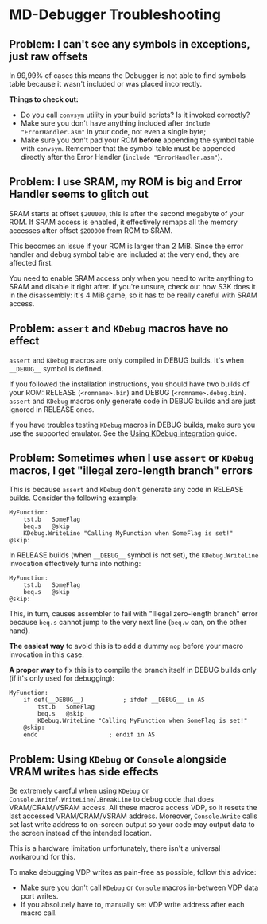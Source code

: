 
# MD-Debugger Troubleshooting

## Problem: I can't see any symbols in exceptions, just raw offsets

In 99,99% of cases this means the Debugger is not able to find symbols table because it wasn't included or was placed incorrectly.

**Things to check out:**

- Do you call `convsym` utility in your build scripts? Is it invoked correctly?
- Make sure you don't have anything included after `include "ErrorHandler.asm"` in your code, not even a single byte;
- Make sure you don't pad your ROM **before** appending the symbol table with `convsym`. Remember that the symbol table must be appended directly after the Error Handler (`include "ErrorHandler.asm"`).

## Problem: I use SRAM, my ROM is big and Error Handler seems to glitch out

SRAM starts at offset `$200000`, this is after the second megabyte of your ROM. If SRAM access is enabled, it effectively remaps all the memory accesses after offset `$200000` from ROM to SRAM.

This becomes an issue if your ROM is larger than 2 MiB. Since the error handler and debug symbol table are included at the very end, they are affected first.

You need to enable SRAM access only when you need to write anything to SRAM and disable it right after. If you're unsure, check out how S3K does it in the disassembly: it's 4 MiB game, so it has to be really careful with SRAM access.

## Problem: `assert` and `KDebug` macros have no effect

`assert` and `KDebug` macros are only compiled in DEBUG builds. It's when `__DEBUG__` symbol is defined.

If you followed the installation instructions, you should have two builds of your ROM: RELEASE (`<romname>.bin`) and DEBUG (`<romname>.debug.bin`). `assert` and `KDebug` macros only generate code in DEBUG builds and are just ignored in RELEASE ones.

If you have troubles testing `KDebug` macros in DEBUG builds, make sure you use the supported emulator. See the [Using KDebug integration](Use_KDebug_integration.md) guide.

## Problem: Sometimes when I use `assert` or `KDebug` macros, I get "illegal zero-length branch" errors

This is because `assert` and `KDebug` don't generate any code in RELEASE builds. Consider the following example:

```m68k
MyFunction:
	tst.b	SomeFlag
	beq.s 	@skip
	KDebug.WriteLine "Calling MyFunction when SomeFlag is set!"
@skip:
```

In RELEASE builds (when `__DEBUG__` symbol is not set), the `KDebug.WriteLine` invocation effectively turns into nothing:

```m68k
MyFunction:
	tst.b	SomeFlag
	beq.s 	@skip
@skip:
```

This, in turn, causes assembler to fail with "Illegal zero-length branch" error because `beq.s` cannot jump to the very next line (`beq.w` can, on the other hand).

**The easiest way** to avoid this is to add a dummy `nop` before your macro invocation in this case.

**A proper way** to fix this is to compile the branch itself in DEBUG builds only (if it's only used for debugging):

```m68k
MyFunction:
	if def(__DEBUG__)			; ifdef __DEBUG__ in AS
		tst.b	SomeFlag
		beq.s 	@skip
		KDebug.WriteLine "Calling MyFunction when SomeFlag is set!"
	@skip:
	endc					; endif in AS
```

## Problem: Using `KDebug` or `Console` alongside VRAM writes has side effects

Be extremely careful when using `KDebug` or `Console.Write`/`.WriteLine`/`.BreakLine` to debug code that does VRAM/CRAM/VSRAM access. All these macros access VDP, so it resets the last accessed VRAM/CRAM/VSRAM address. Moreover, `Console.Write` calls set last write address to on-screen output so your code may output data to the screen instead of the intended location.

This is a hardware limitation unfortunately, there isn't a universal workaround for this.

To make debugging VDP writes as pain-free as possible, follow this advice:
- Make sure you don't call `KDebug` or `Console` macros in-between VDP data port writes.
- If you absolutely have to, manually set VDP write address after each macro call.
